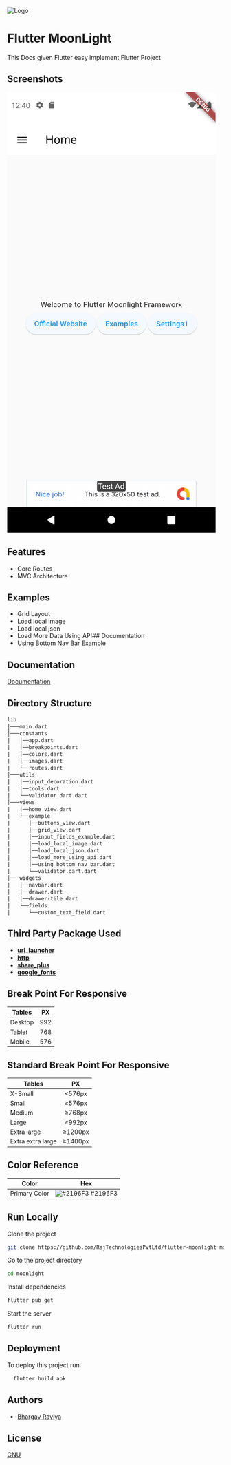 
![Logo](https://camo.githubusercontent.com/9b9d6adff7cadc133aef6f203dcffcb14d4fe0cc9fc04ed9888c4f3340e9a19b/68747470733a2f2f7777772e72616a746563686e6f6c6f676965732e636f6d2f75692f696d616765732f72616a2d746563686e6f6c6f676965732d6c6f676f2d746f702d70616e656c2e6a7067)


# Flutter MoonLight

This Docs given Flutter easy implement Flutter Project


## Screenshots

![App Screenshot](https://raw.githubusercontent.com/RajTechnologiesPvtLtd/flutter-moonlight/master/screenshot.png)


## Features

- Core Routes
- MVC Architecture 


## Examples

- Grid Layout
- Load local image
- Load local json
- Load More Data Using API## Documentation
- Using Bottom Nav Bar Example

## Documentation

[Documentation](https://rajtechnologiespvtltd.github.io/flutter-moonlight/)

## Directory Structure
```
lib
│───main.dart
│───constants
|   │──app.dart
|   │──breakpoints.dart
|   │──colors.dart
|   │──images.dart
|   └──routes.dart
│───utils
|   │──input_decoration.dart
|   │──tools.dart
|   └──validator.dart.dart
│───views
|   │──home_view.dart
|   └──example
|      │──buttons_view.dart
|      │──grid_view.dart
|      │──input_fields_example.dart
|      │──load_local_image.dart
|      │──load_local_json.dart
|      │──load_more_using_api.dart
|      │──using_bottom_nav_bar.dart
|      └──validator.dart.dart
│───widgets
|   │──navbar.dart
|   │──drawer.dart
|   │──drawer-tile.dart
|   └──fields
|      └──custom_text_field.dart
```

## Third Party Package Used

- **[url_launcher](https://pub.dev/packages/url_launcher)**
- **[http](https://pub.dev/packages/http)**
- **[share_plus](https://pub.dev/packages/share_plus)**
- **[google_fonts](https://pub.dev/packages/google_fonts)**

## Break Point For Responsive

| Tables  |  PX   |
| ------- | :---: |
| Desktop |  992  |
| Tablet  |  768  |
| Mobile  |  576  |

## Standard Break Point For Responsive

| Tables  |  PX   |
| ------- | :---: |
| X-Small |  <576px  |
| Small |  ≥576px  |
| Medium |  ≥768px  |
| Large |  ≥992px  |
| Extra large  |  ≥1200px  |
| Extra extra large  |  ≥1400px  |

## Color Reference

| Color             | Hex                                                                |
| ----------------- | ------------------------------------------------------------------ |
| Primary Color | ![#2196F3](https://via.placeholder.com/10/2196F3?text=+) #2196F3 |


## Run Locally

Clone the project

```bash
git clone https://github.com/RajTechnologiesPvtLtd/flutter-moonlight moonlight
```

Go to the project directory

```bash
cd moonlight
```

Install dependencies

```bash
flutter pub get
```

Start the server

```bash
flutter run
```


## Deployment

To deploy this project run

```bash
  flutter build apk
```


## Authors

- [Bhargav Raviya](https://www.github.com/bhargavraviya)


## License

[GNU](https://github.com/RajTechnologiesPvtLtd/flutter-moonlight/blob/master/LICENSE)

